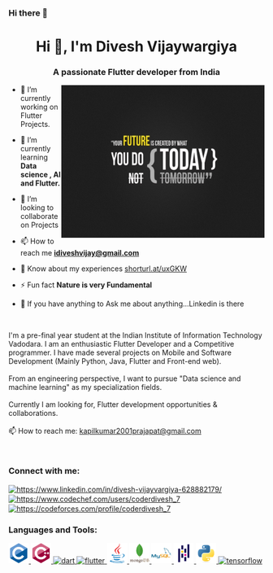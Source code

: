 ### Hi there 👋

<h1 align="center">Hi 👋, I'm Divesh Vijaywargiya</h1>
<h3 align="center">A passionate Flutter developer from India</h3>
<img align="right" alt="GIF" src="./2068753.jpg" width="400" height="300" />

- 🔭 I’m currently working on Flutter Projects.

- 🌱 I’m currently learning **Data science , AI and Flutter.**

- 👯 I’m looking to collaborate on Projects

- 📫 How to reach me **idiveshvijay@gmail.com**

- 📄 Know about my experiences [shorturl.at/uxGKW](shorturl.at/uxGKW)

- ⚡ Fun fact **Nature is very Fundamental**

- 💬 If you have anything to Ask me about anything...Linkedin is there


<br/>
<p>

I'm a pre-final year student at the Indian Institute of Information Technology Vadodara. I am an enthusiastic Flutter Developer and a Competitive programmer. I have made several projects on Mobile and Software Development (Mainly Python, Java, Flutter and Front-end web). <br/><br/>
From an engineering perspective, I want to pursue "Data science and machine learning" as my specialization fields.<br/><br/>
Currently I am looking for, Flutter development opportunities & collaborations. <br/><br/>
📫 How to reach me: kapilkumar2001prajapat@gmail.com

</p>

<br/> 

<h3 align="left">Connect with me:</h3>
<p align="left">
<a href="https://linkedin.com/in/https://www.linkedin.com/in/divesh-vijayvargiya-628882179/" target="blank"><img align="center" src="https://raw.githubusercontent.com/rahuldkjain/github-profile-readme-generator/master/src/images/icons/Social/linked-in-alt.svg" alt="https://www.linkedin.com/in/divesh-vijayvargiya-628882179/" height="30" width="40" /></a>
<a href="https://www.codechef.com/users/https://www.codechef.com/users/coderdivesh_7" target="blank"><img align="center" src="https://cdn.jsdelivr.net/npm/simple-icons@3.1.0/icons/codechef.svg" alt="https://www.codechef.com/users/coderdivesh_7" height="30" width="40" /></a>
<a href="https://codeforces.com/profile/https://codeforces.com/profile/coderdivesh_7" target="blank"><img align="center" src="https://raw.githubusercontent.com/rahuldkjain/github-profile-readme-generator/master/src/images/icons/Social/codeforces.svg" alt="https://codeforces.com/profile/coderdivesh_7" height="30" width="40" /></a>
</p>

<h3 align="left">Languages and Tools:</h3>
<p align="left"> <a href="https://www.cprogramming.com/" target="_blank" rel="noreferrer"> <img src="https://raw.githubusercontent.com/devicons/devicon/master/icons/c/c-original.svg" alt="c" width="40" height="40"/> </a> <a href="https://www.w3schools.com/cpp/" target="_blank" rel="noreferrer"> <img src="https://raw.githubusercontent.com/devicons/devicon/master/icons/cplusplus/cplusplus-original.svg" alt="cplusplus" width="40" height="40"/> </a> <a href="https://dart.dev" target="_blank" rel="noreferrer"> <img src="https://www.vectorlogo.zone/logos/dartlang/dartlang-icon.svg" alt="dart" width="40" height="40"/> </a> <a href="https://flutter.dev" target="_blank" rel="noreferrer"> <img src="https://www.vectorlogo.zone/logos/flutterio/flutterio-icon.svg" alt="flutter" width="40" height="40"/> </a> <a href="https://www.java.com" target="_blank" rel="noreferrer"> <img src="https://raw.githubusercontent.com/devicons/devicon/master/icons/java/java-original.svg" alt="java" width="40" height="40"/> </a> <a href="https://www.mongodb.com/" target="_blank" rel="noreferrer"> <img src="https://raw.githubusercontent.com/devicons/devicon/master/icons/mongodb/mongodb-original-wordmark.svg" alt="mongodb" width="40" height="40"/> </a> <a href="https://www.mysql.com/" target="_blank" rel="noreferrer"> <img src="https://raw.githubusercontent.com/devicons/devicon/master/icons/mysql/mysql-original-wordmark.svg" alt="mysql" width="40" height="40"/> </a> <a href="https://pandas.pydata.org/" target="_blank" rel="noreferrer"> <img src="https://raw.githubusercontent.com/devicons/devicon/2ae2a900d2f041da66e950e4d48052658d850630/icons/pandas/pandas-original.svg" alt="pandas" width="40" height="40"/> </a> <a href="https://www.python.org" target="_blank" rel="noreferrer"> <img src="https://raw.githubusercontent.com/devicons/devicon/master/icons/python/python-original.svg" alt="python" width="40" height="40"/> </a> <a href="https://www.tensorflow.org" target="_blank" rel="noreferrer"> <img src="https://www.vectorlogo.zone/logos/tensorflow/tensorflow-icon.svg" alt="tensorflow" width="40" height="40"/> </a> </p>
